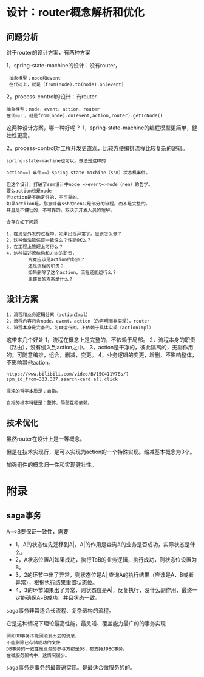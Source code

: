 # 设计：router概念解析和优化

## 问题分析

对于router的设计方案，有两种方案

1，spring-state-machine的设计：没有router，
    
     抽象模型：node和event
     在代码上，就是（from(node).to(node).on(event)

2，process-control的设计：有router
    
    抽象模型：node，event，action，router 
    在代码上，就是from(node).on(event,action,router).getToNode()



这两种设计方案，哪一种好呢？
1，spring-state-machine的编程模型更简单，健壮性更高。

2，process-control对工程开发更直观，比较方便编排流程比较复杂的逻辑。

    spring-state-machine也可以。做法是这样的
    
    action==》事件==》spring-state-machine（ssm）状态机事件。

    但这个设计，打破了ssm设计中node =>event=>node（nen）的哲学。
    要么action也是node——
    但action是不确定性的，不可靠的。
    如果actiion是，那意味着ssh的nen只是部分的流程。而不是完整的。
    并且是不健壮的，不可靠的。取决于开发人员的理解。
    
    会存在如下问题

    1，在消息外发的过程中，如果出现异常了。应该怎么做？
    2，这种做法能保证一致性么？性能OK么？
    3，在工程上管理上可行么？
    4，这种描述流结构和方向的职责，
            究竟应该是action的职责？
            还是流程的职责？
            如果删除了这个action，流程还能运行么？
            更健壮的方案是什么？

 

## 设计方案

    1，流程和业务逻辑分离（actionImpl）
    2，流程内容包含node，event，action（的声明而非实现），router
    3，流程本身是完备的，可自运行的。不依赖于具体实现（actionImpl）

这带来几个好处
1，流程在概念上是完整的，不依赖于局部。
2，流程本身的职责（路由），没有侵入到action之中。
3，action是干净的，彼此隔离的，无副作用的，可随意编排，组合，删减，变更。
4，业务逻辑的变更，增删，不影响整体，不影响其他action。
 
    
    https://www.bilibili.com/video/BV15C411V7Bs/?spm_id_from=333.337.search-card.all.click

    混沌的哲学本质是：自指。
    
    自指的根本特征是：整体，局部互相依赖。

 ## 技术优化

虽然router在设计上是一等概念。

但是在技术实现行，是可以实现为action的一个特殊实现。缩减基本概念为3个。

加强组件的概念归一性和实现健壮性。


 

# 附录
## saga事务

A==>B要保证一致性，需要

* 1，A的状态位先迁移到A|，A|的作用是查询A的业务是否成功，实际状态是什么。
* 2，A状态位置A|如果成功，执行ToB的业务逻辑，执行成功，则状态位设置为B。
* 3，2的环节中出了异常，则状态位是A| 查询A的执行结果（应该是A，B或者异常），根据执行结果重置状态位。
* 4，3的环节如果出了异常，则状态位是A|，反复执行，没什么副作用，最终一定能确保A=B成功，并且状态一致。

saga事务非常适合长流程、复杂结构的流程。

它是这种情况下理论最高性能，最灵活、覆盖能力最广的的事务实现

    例如DB事务不能回滚发出去的消息，
    不能删除已存储成功的文件
    DB事务的一致性是业务的参与方都是DB，都支持JDBC事务。
    在微服务架构中，这情况很少。

saga事务是事务的最普遍实现。是最适合微服务的的。









